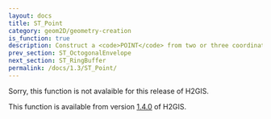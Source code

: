 ```yaml
---
layout: docs
title: ST_Point
category: geom2D/geometry-creation
is_function: true
description: Construct a <code>POINT</code> from two or three coordinates
prev_section: ST_OctogonalEnvelope
next_section: ST_RingBuffer
permalink: /docs/1.3/ST_Point/
---
```


Sorry, this function is not avalaible for this release of H2GIS. 

This function is available from version [1.4.0](../../1.4.0/ST_Point) of H2GIS.
